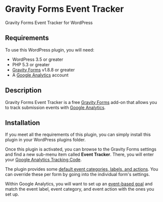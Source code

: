 Gravity Forms Event Tracker
======================
Gravity Forms Event Tracker for WordPress

## Requirements 
To use this WordPress plugin, you will need:
<ul>
<li>WordPress 3.5 or greater</li>
<li>PHP 5.3 or greater</li>
<li><a href="http://www.gravityforms.com/">Gravity Forms</a> v1.8.8 or greater</li>
<li>A <a href="http://www.google.com/analytics/">Google Analytics</a> account</li>
</ul>

## Description

Gravity Forms Event Tracker is a free <a href="http://www.gravityforms.com/">Gravity Forms</a> add-on that allows you to track submission events with <a href="http://www.google.com/analytics/">Google Analytics</a>.

## Installation

If you meet all the requirements of this plugin, you can simply install this plugin in your WordPress plugins folder.

Once this plugin is activated, you can browse to the Gravity Forms settings and find a new sub-menu item called <strong>Event Tracker</strong>.  There, you will enter your <a href="https://support.google.com/analytics/answer/1032385?hl=en">Google Analytics Tracking Code</a>.

The plugin provides some <a href="http://www.nvisionsolutions.ca/blog/search-engine-optimization/gravity-forms-scalable-event-tracking-google-analytics/">default event categories, labels, and actions</a>.  You can override these per form by going into the individual form's settings. 

Within Google Analytics, you will want to set up an <a href="https://support.google.com/analytics/answer/1032415?hl=en">event-based goal</a> and match the event label, event category, and event action with the ones you set up.
